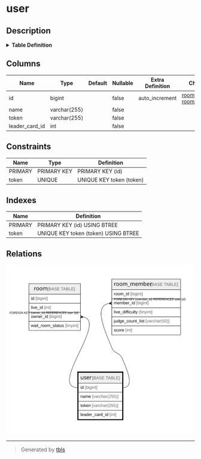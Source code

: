 # user

## Description

<details>
<summary><strong>Table Definition</strong></summary>

```sql
CREATE TABLE `user` (
  `id` bigint NOT NULL AUTO_INCREMENT,
  `name` varchar(255) NOT NULL,
  `token` varchar(255) NOT NULL,
  `leader_card_id` int NOT NULL,
  PRIMARY KEY (`id`),
  UNIQUE KEY `token` (`token`)
) ENGINE=InnoDB DEFAULT CHARSET=utf8mb4 COLLATE=utf8mb4_0900_ai_ci
```

</details>

## Columns

| Name | Type | Default | Nullable | Extra Definition | Children | Parents | Comment |
| ---- | ---- | ------- | -------- | ---------------- | -------- | ------- | ------- |
| id | bigint |  | false | auto_increment | [room](room.md) [room_member](room_member.md) |  |  |
| name | varchar(255) |  | false |  |  |  |  |
| token | varchar(255) |  | false |  |  |  |  |
| leader_card_id | int |  | false |  |  |  |  |

## Constraints

| Name | Type | Definition |
| ---- | ---- | ---------- |
| PRIMARY | PRIMARY KEY | PRIMARY KEY (id) |
| token | UNIQUE | UNIQUE KEY token (token) |

## Indexes

| Name | Definition |
| ---- | ---------- |
| PRIMARY | PRIMARY KEY (id) USING BTREE |
| token | UNIQUE KEY token (token) USING BTREE |

## Relations

![er](user.svg)

---

> Generated by [tbls](https://github.com/k1LoW/tbls)
